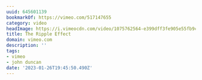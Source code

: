 ```yaml
---
uuid: 645601139
bookmarkOf: https://vimeo.com/517147655
category: video
headImage: https://i.vimeocdn.com/video/1075762564-e399dff3fe905e55fb9c015ff3eed6fd9f872282f40c14ad824da69ae47686b9-d_295x166
title: The Ripple Effect
domain: vimeo.com
description: ''
tags:
- vimeo
- john duncan
date: '2023-01-26T19:45:50.490Z'
---
```



